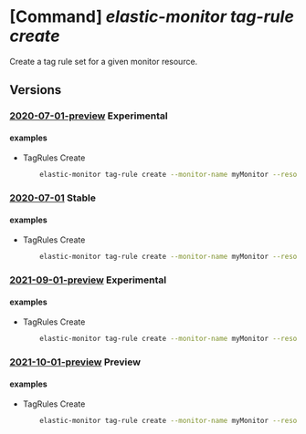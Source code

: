 # [Command] _elastic-monitor tag-rule create_

Create a tag rule set for a given monitor resource.

## Versions

### [2020-07-01-preview](/Resources/mgmt-plane/L3N1YnNjcmlwdGlvbnMve30vcmVzb3VyY2Vncm91cHMve30vcHJvdmlkZXJzL21pY3Jvc29mdC5lbGFzdGljL21vbml0b3JzL3t9L3RhZ3J1bGVzL3t9/2020-07-01-preview.xml) **Experimental**

<!-- mgmt-plane /subscriptions/{}/resourcegroups/{}/providers/microsoft.elastic/monitors/{}/tagrules/{} 2020-07-01-preview -->

#### examples

- TagRules Create
    ```bash
        elastic-monitor tag-rule create --monitor-name myMonitor --resource-group myResourceGroup --rule-set-name default --filtering-tags name=Environment action=Include value=Prod --send-aad-logs False --send-activity-logs --send-subscription-logs 
    ```

### [2020-07-01](/Resources/mgmt-plane/L3N1YnNjcmlwdGlvbnMve30vcmVzb3VyY2Vncm91cHMve30vcHJvdmlkZXJzL21pY3Jvc29mdC5lbGFzdGljL21vbml0b3JzL3t9L3RhZ3J1bGVzL3t9/2020-07-01.xml) **Stable**

<!-- mgmt-plane /subscriptions/{}/resourcegroups/{}/providers/microsoft.elastic/monitors/{}/tagrules/{} 2020-07-01 -->

#### examples

- TagRules Create
    ```bash
        elastic-monitor tag-rule create --monitor-name myMonitor --resource-group myResourceGroup --rule-set-name default --filtering-tags name=Environment action=Include value=Prod --send-aad-logs False --send-activity-logs --send-subscription-logs 
    ```

### [2021-09-01-preview](/Resources/mgmt-plane/L3N1YnNjcmlwdGlvbnMve30vcmVzb3VyY2Vncm91cHMve30vcHJvdmlkZXJzL21pY3Jvc29mdC5lbGFzdGljL21vbml0b3JzL3t9L3RhZ3J1bGVzL3t9/2021-09-01-preview.xml) **Experimental**

<!-- mgmt-plane /subscriptions/{}/resourcegroups/{}/providers/microsoft.elastic/monitors/{}/tagrules/{} 2021-09-01-preview -->

#### examples

- TagRules Create
    ```bash
        elastic-monitor tag-rule create --monitor-name myMonitor --resource-group myResourceGroup --rule-set-name default --filtering-tags name=Environment action=Include value=Prod --send-aad-logs False --send-activity-logs --send-subscription-logs 
    ```

### [2021-10-01-preview](/Resources/mgmt-plane/L3N1YnNjcmlwdGlvbnMve30vcmVzb3VyY2Vncm91cHMve30vcHJvdmlkZXJzL21pY3Jvc29mdC5lbGFzdGljL21vbml0b3JzL3t9L3RhZ3J1bGVzL3t9/2021-10-01-preview.xml) **Preview**

<!-- mgmt-plane /subscriptions/{}/resourcegroups/{}/providers/microsoft.elastic/monitors/{}/tagrules/{} 2021-10-01-preview -->

#### examples

- TagRules Create
    ```bash
        elastic-monitor tag-rule create --monitor-name myMonitor --resource-group myResourceGroup --rule-set-name default --filtering-tags name=Environment action=Include value=Prod --send-aad-logs False --send-activity-logs --send-subscription-logs 
    ```
